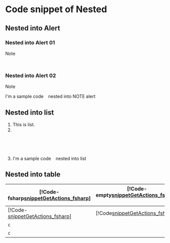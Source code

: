# Code snippet of Nested

## Nested into Alert
### Nested into Alert 01
>[!NOTE]
>``` 
> 
>```

### Nested into Alert 02
>[!NOTE]
>I'm a  sample code ` ` nested into NOTE alert

## Nested into list
1. This is list.
2. 
>``` 
 
>```
3. I'm a  sample code ` ` nested into list

## Nested into table
| [!Code-fsharp[snippetGetActions_fsharp](.\..\Reference-Files\CodeSnippets\code_test_fsharp.fs)]  | [!Code-empty[snippetGetActions_fsharp](.\..\Reference-Files\CodeSnippets\emptycode)]       |
| ------------- | ----------- |
| [!Code-[snippetGetActions_fsharp](.\..\Reference-Files\CodeSnippets\code_test_fsharp.fs)]    | [!Code[snippetGetActions_fsharp](.\..\Reference-Files\CodeSnippets\code_test_fsharp.fs)] |
|  `c `   | ` ` |
|  ```c ```   | ```  ``` |
